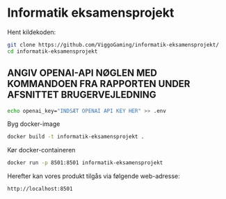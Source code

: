 # Informatik eksamensprojekt

Hent kildekoden:
```bash
git clone https://github.com/ViggoGaming/informatik-eksamensprojekt/
cd informatik-eksamensprojekt
```

## ANGIV OPENAI-API NØGLEN MED KOMMANDOEN FRA RAPPORTEN UNDER AFSNITTET BRUGERVEJLEDNING
```bash
echo openai_key="INDSÆT OPENAI API KEY HER" >> .env
```

Byg docker-image
```bash
docker build -t informatik-eksamensprojekt .
```

Kør docker-containeren
```bash
docker run -p 8501:8501 informatik-eksamensprojekt
```

Herefter kan vores produkt tilgås via følgende web-adresse:
```
http://localhost:8501
```
